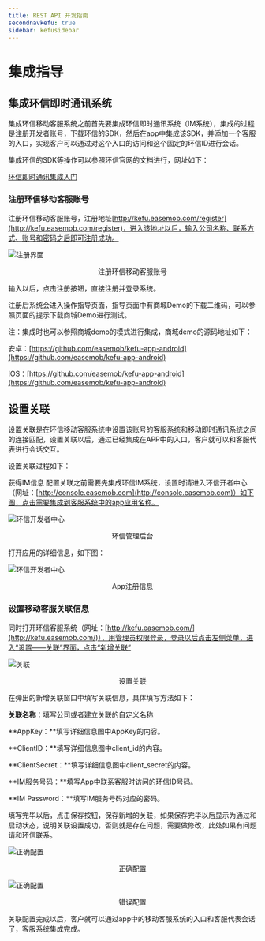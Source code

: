 ```yaml
---
title: REST API 开发指南
secondnavkefu: true
sidebar: kefusidebar
---
```



# 集成指导

## 集成环信即时通讯系统

集成环信移动客服系统之前首先要集成环信即时通讯系统（IM系统），集成的过程是注册开发者账号，下载环信的SDK，然后在app中集成该SDK，并添加一个客服的入口，实现客户可以通过对这个入口的访问和这个固定的环信ID进行会话。

集成环信的SDK等操作可以参照环信官网的文档进行，网址如下：

[环信即时通讯集成入门](http://www.easemob.com/docs/gettingstart/)

### 注册环信移动客服账号
注册环信移动客服账号，注册地址[http://kefu.easemob.com/register](http://kefu.easemob.com/register)，进入该地址以后，输入公司名称、联系方式、账号和密码之后即可注册成功。

![注册界面](/img/kefu/image/1.bmp)
<center>注册环信移动客服账号</center>


输入以后，点击注册按钮，直接注册并登录系统。

注册后系统会进入操作指导页面，指导页面中有商城Demo的下载二维码，可以参照页面的提示下载商城Demo进行测试。

注：集成时也可以参照商城demo的模式进行集成，商城demo的源码地址如下：

安卓：[https://github.com/easemob/kefu-app-android](https://github.com/easemob/kefu-app-android)

IOS：[https://github.com/easemob/kefu-app-android](https://github.com/easemob/kefu-app-android)

## 设置关联 ##

  设置关联是在环信移动客服系统中设置该账号的客服系统和移动即时通讯系统之间的连接匹配，设置关联以后，通过已经集成在APP中的入口，客户就可以和客服代表进行会话交互。

  设置关联过程如下：

获得IM信息
配置关联之前需要先集成环信IM系统，设置时请进入环信开者中心（网址：[http://console.easemob.com](http://console.easemob.com)）如下图，点击需要集成到客服系统中的app应用名称。

![环信开发者中心](/img/kefu/image/5.png)
<center>环信管理后台</center>

 打开应用的详细信息，如下图：

![环信开发者中心](/img/kefu/image/6.jpg)
<center>App注册信息</center>


### 设置移动客服关联信息 ###

同时打开环信客服系统（网址：[http://kefu.easemob.com/](http://kefu.easemob.com/)），用管理员权限登录，登录以后点击左侧菜单，进入“设置——关联”界面，点击“新增关联”

![关联](/img/kefu/image/7.jpg)
<center>设置关联</center>

在弹出的新增关联窗口中填写关联信息，具体填写方法如下：

**关联名称**：填写公司或者建立关联的自定义名称

**AppKey：**填写详细信息图中AppKey的内容。

**ClientID：**填写详细信息图中client_id的内容。

**ClientSecret：**填写详细信息图中client_secret的内容。

**IM服务号码：**填写App中联系客服时访问的环信ID号码。

**IM Password：**填写IM服务号码对应的密码。

填写完毕以后，点击保存按钮，保存新增的关联，如果保存完毕以后显示为通过和启动状态，说明关联设置成功，否则就是存在问题，需要做修改，此处如果有问题请和环信联系。

![正确配置](/img/kefu/image/8.png)
<center>正确配置</center>

![正确配置](/img/kefu/image/9.png)
<center>错误配置</center>

关联配置完成以后，客户就可以通过app中的移动客服系统的入口和客服代表会话了，客服系统集成完成。